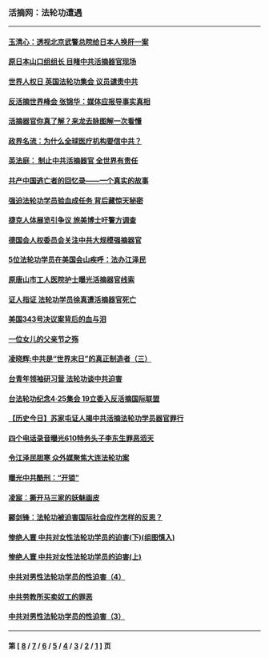 ### 活摘网：法轮功遭遇
---
#### [玉清心：透视北京武警总院给日本人换肝一案](../../pages/nf5881/n13771978.md?11030430) 
#### [原日本山口组组长 目睹中共活摘器官现场](../../pages/nf5881/n13767360.md?11030430) 
#### [世界人权日 英国法轮功集会 议员谴责中共](../../pages/nf5881/n13431763.md?11030430) 
#### [反活摘世界峰会 张锦华：媒体应报导事实真相](../../pages/nf5881/n13278502.md?11030430) 
#### [活摘器官你真了解？来龙去脉图解一次看懂](../../pages/nf5881/n13013820.md?11030430) 
#### [政界名流：为什么全球医疗机构要信中共？](../../pages/nf5881/n11945479.md?11030430) 
#### [英法庭： 制止中共活摘器官 全世界有责任](../../pages/nf5881/n11330691.md?11030430) 
#### [共产中国逃亡者的回忆录——一个真实的故事](../../pages/nf5881/n10918649.md?11030430) 
#### [强迫法轮功学员验血成任务 背后藏惊天秘密](../../pages/nf5881/n4252384.md?11030430) 
#### [捷克人体展览引争议 旅美博士吁警方调查](../../pages/nf5881/n9429187.md?11030430) 
#### [德国会人权委员会关注中共大规模强摘器官](../../pages/nf5881/n8418950.md?11030430) 
#### [5位法轮功学员在美国会山疾呼：法办江泽民](../../pages/nf5881/n8101519.md?11030430) 
#### [原唐山市工人医院护士曝光活摘器官线索](../../pages/nf5881/n8076384.md?11030430) 
#### [证人指证 法轮功学员徐真遭活摘器官死亡](../../pages/nf5881/n8042467.md?11030430) 
#### [美国343号决议案背后的血与泪](../../pages/nf5881/n8020684.md?11030430) 
#### [一位女儿的父亲节之殇](../../pages/nf5881/n8014122.md?11030430) 
#### [凌晓辉:中共是“世界末日”的真正制造者（三）](../../pages/nf5881/n4210333.md?11030430) 
#### [台青年领袖研习营 法轮功谈中共迫害](../../pages/nf5881/n4141857.md?11030430) 
#### [台法轮功纪念4‧25集会 19立委入反活摘国际联盟](../../pages/nf5881/n4141821.md?11030430) 
#### [【历史今日】苏家屯证人揭中共活摘法轮功学员器官罪行](../../pages/nf5881/n4135912.md?11030430) 
#### [四个电话录音曝光610特务头子李东生罪恶滔天](../../pages/nf5881/n4040060.md?11030430) 
#### [令江泽民胆寒 众外媒聚焦大连法轮功案](../../pages/nf5881/n3932671.md?11030430) 
#### [曝光中共酷刑：“开锁”](../../pages/nf5881/n3889373.md?11030430) 
#### [凌宸：撕开马三家的妖魅画皮](../../pages/nf5881/n3849369.md?11030430) 
#### [郦剑锋：法轮功被迫害国际社会应作怎样的反思？](../../pages/nf5881/n3824560.md?11030430) 
#### [惨绝人寰 中共对女性法轮功学员的迫害(下)(组图慎入)](../../pages/nf5881/n3816285.md?11030430) 
#### [惨绝人寰 中共对女性法轮功学员的迫害(上)](../../pages/nf5881/n3815374.md?11030430) 
#### [中共对男性法轮功学员的性迫害（4）](../../pages/nf5881/n3769144.md?11030430) 
#### [中共劳教所买卖奴工的罪恶](../../pages/nf5881/n3769378.md?11030430) 
#### [中共对男性法轮功学员的性迫害（3）](../../pages/nf5881/n3768231.md?11030430) 

---
#### 第 [ [8](./8.md?11030430) / [7](./7.md?11030430) / [6](./6.md?11030430) / [5](./5.md?11030430) / [4](./4.md?11030430) / [3](./3.md?11030430) / [2](./2.md?11030430) / [1](./1.md?11030430) ] 页
